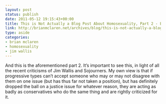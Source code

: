 ```yaml
---
layout: post
status: publish
date: 2011-05-12 19:15:43+00:00
title: This is Not Actually a Blog Post About Homosexuality, Part 2 - Brian McLaren
link: http://brianmclaren.net/archives/blog/this-is-not-actually-a-blog-post-1.html
type: aside
categories:
- brian mclaren
- homosexuality
- jim wallis
---
```


And this is the aforementioned part 2. It’s important to see this, in light of all the recent criticisms of Jim Wallis and Sojourners. My own view is that if progressive types can’t accept someone who may or may not disagree with them on one issue (but has thus far not taken a position), but has definitely dropped the ball on a justice issue for whatever reason, they are acting as badly as conservatives who do the same thing and are rightly criticized for it.

